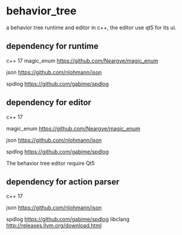 # behavior_tree
a behavior tree runtime and editor in c++, the editor use qt5 for its ui.
## dependency for runtime
c++ 17 
magic_enum https://github.com/Neargye/magic_enum

json https://github.com/nlohmann/json

spdlog https://github.com/gabime/spdlog
## dependency for editor
c++ 17 

magic_enum https://github.com/Neargye/magic_enum

json https://github.com/nlohmann/json

spdlog https://github.com/gabime/spdlog

The behavior tree editor require Qt5

## dependency for action parser

c++ 17

json https://github.com/nlohmann/json

spdlog https://github.com/gabime/spdlog
libclang http://releases.llvm.org/download.html

